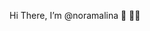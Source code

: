 Hi There, I’m @noramalina 👋 👋👋


<!---
noramalina/noramalina is a ✨ special ✨ repository because its `README.md` (this file) appears on your GitHub profile.
You can click the Preview link to take a look at your changes.
--->
